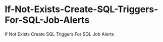 # If-Not-Exists-Create-SQL-Triggers-For-SQL-Job-Alerts
If Not Exists Create SQL Triggers For SQL Job Alerts
